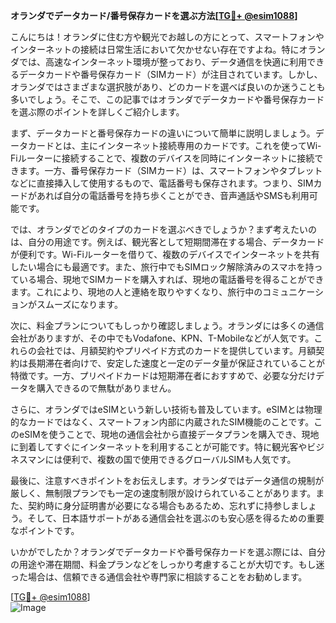 **オランダでデータカード/番号保存カードを選ぶ方法[[TG💪+ @esim1088](https://t.me/s/esim1088)]**

こんにちは！オランダに住む方や観光でお越しの方にとって、スマートフォンやインターネットの接続は日常生活において欠かせない存在ですよね。特にオランダでは、高速なインターネット環境が整っており、データ通信を快適に利用できるデータカードや番号保存カード（SIMカード）が注目されています。しかし、オランダではさまざまな選択肢があり、どのカードを選べば良いのか迷うことも多いでしょう。そこで、この記事ではオランダでデータカードや番号保存カードを選ぶ際のポイントを詳しくご紹介します。

まず、データカードと番号保存カードの違いについて簡単に説明しましょう。データカードとは、主にインターネット接続専用のカードです。これを使ってWi-Fiルーターに接続することで、複数のデバイスを同時にインターネットに接続できます。一方、番号保存カード（SIMカード）は、スマートフォンやタブレットなどに直接挿入して使用するもので、電話番号も保存されます。つまり、SIMカードがあれば自分の電話番号を持ち歩くことができ、音声通話やSMSも利用可能です。

では、オランダでどのタイプのカードを選ぶべきでしょうか？まず考えたいのは、自分の用途です。例えば、観光客として短期間滞在する場合、データカードが便利です。Wi-Fiルーターを借りて、複数のデバイスでインターネットを共有したい場合にも最適です。また、旅行中でもSIMロック解除済みのスマホを持っている場合、現地でSIMカードを購入すれば、現地の電話番号を得ることができます。これにより、現地の人と連絡を取りやすくなり、旅行中のコミュニケーションがスムーズになります。

次に、料金プランについてもしっかり確認しましょう。オランダには多くの通信会社がありますが、その中でもVodafone、KPN、T-Mobileなどが人気です。これらの会社では、月額契約やプリペイド方式のカードを提供しています。月額契約は長期滞在者向けで、安定した速度と一定のデータ量が保証されていることが特徴です。一方、プリペイドカードは短期滞在者におすすめで、必要な分だけデータを購入できるので無駄がありません。

さらに、オランダではeSIMという新しい技術も普及しています。eSIMとは物理的なカードではなく、スマートフォン内部に内蔵されたSIM機能のことです。このeSIMを使うことで、現地の通信会社から直接データプランを購入でき、現地に到着してすぐにインターネットを利用することが可能です。特に観光客やビジネスマンには便利で、複数の国で使用できるグローバルSIMも人気です。

最後に、注意すべきポイントをお伝えします。オランダではデータ通信の規制が厳しく、無制限プランでも一定の速度制限が設けられていることがあります。また、契約時に身分証明書が必要になる場合もあるため、忘れずに持参しましょう。そして、日本語サポートがある通信会社を選ぶのも安心感を得るための重要なポイントです。

いかがでしたか？オランダでデータカードや番号保存カードを選ぶ際には、自分の用途や滞在期間、料金プランなどをしっかり考慮することが大切です。もし迷った場合は、信頼できる通信会社や専門家に相談することをお勧めします。

[[TG💪+ @esim1088](https://t.me/s/esim1088)]  
![Image](https://i.postimg.cc/Y0z9fWf4/image.png)